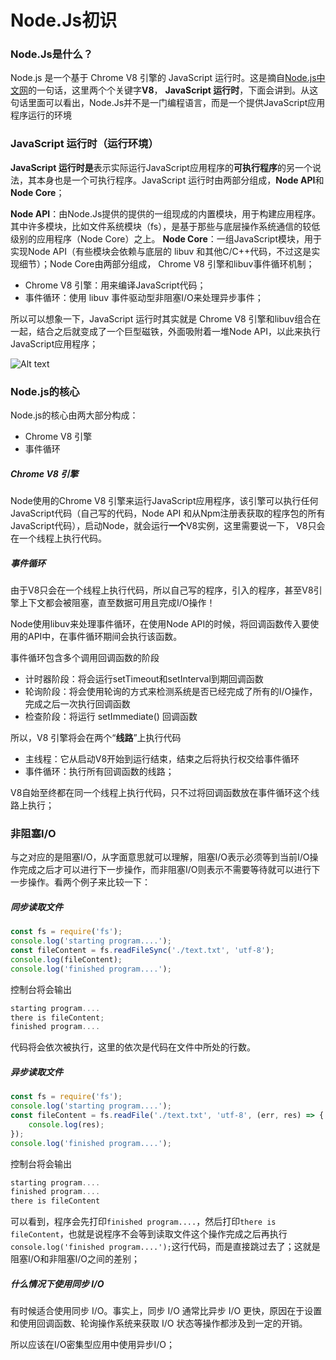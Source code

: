 
# Node.Js初识

### Node.Js是什么？
Node.js 是一个基于 Chrome V8 引擎的 JavaScript 运行时。这是摘自[Node.js中文网](http://nodejs.cn/)的一句话，这里两个个关键字**V8**， **JavaScript 运行时**，下面会讲到。从这句话里面可以看出，Node.Js并不是一门编程语言，而是一个提供JavaScript应用程序运行的环境

###  JavaScript 运行时（运行环境）
 **JavaScript 运行时是**表示实际运行JavaScript应用程序的**可执行程序**的另一个说法，其本身也是一个可执行程序。JavaScript 运行时由两部分组成，**Node API**和**Node Core**；
 
**Node API**：由Node.Js提供的提供的一组现成的内置模块，用于构建应用程序。其中许多模块，比如文件系统模块（fs），是基于那些与底层操作系统通信的较低级别的应用程序（Node Core）之上。
**Node Core**：一组JavaScript模块，用于实现Node API（有些模块会依赖与底层的 libuv 和其他C/C++代码，不过这是实现细节）；Node Core由两部分组成， Chrome V8 引擎和libuv事件循环机制；
*  Chrome V8 引擎：用来编译JavaScript代码；
*  事件循环：使用 libuv 事件驱动型非阻塞I/O来处理异步事件；

所以可以想象一下，JavaScript 运行时其实就是 Chrome V8 引擎和libuv组合在一起，结合之后就变成了一个巨型磁铁，外面吸附着一堆Node API，以此来执行JavaScript应用程序；

![Alt text](https://i.ibb.co/stVJF9g/node.png)



### Node.js的核心
 Node.js的核心由两大部分构成：
*  Chrome V8 引擎
*  事件循环

##### Chrome V8 引擎
Node使用的Chrome V8 引擎来运行JavaScript应用程序，该引擎可以执行任何JavaScript代码（自己写的代码，Node API 和从Npm注册表获取的程序包的所有JavaScript代码），启动Node，就会运行**一个**V8实例，这里需要说一下， V8只会在一个线程上执行代码。

##### 事件循环
由于V8只会在一个线程上执行代码，所以自己写的程序，引入的程序，甚至V8引擎上下文都会被阻塞，直至数据可用且完成I/O操作！

Node使用libuv来处理事件循环，在使用Node API的时候，将回调函数传入要使用的API中，在事件循环期间会执行该函数。

事件循环包含多个调用回调函数的阶段
* 计时器阶段：将会运行setTimeout和setInterval到期回调函数
* 轮询阶段：将会使用轮询的方式来检测系统是否已经完成了所有的I/O操作，完成之后一次执行回调函数
* 检查阶段：将运行 setImmediate() 回调函数

所以，V8 引擎将会在两个“**线路**”上执行代码
* 主线程：它从启动V8开始到运行结束，结束之后将执行权交给事件循环
* 事件循环：执行所有回调函数的线路；

V8自始至终都在同一个线程上执行代码，只不过将回调函数放在事件循环这个线路上执行；

### 非阻塞I/O
与之对应的是阻塞I/O，从字面意思就可以理解，阻塞I/O表示必须等到当前I/O操作完成之后才可以进行下一步操作，而非阻塞I/O则表示不需要等待就可以进行下一步操作。看两个例子来比较一下：

##### 同步读取文件


```javascript
const fs = require('fs');
console.log('starting program....');
const fileContent = fs.readFileSync('./text.txt', 'utf-8');
console.log(fileContent);
console.log('finished program....');
```

控制台将会输出


```javascript
starting program....
there is fileContent;
finished program....
```

代码将会依次被执行，这里的依次是代码在文件中所处的行数。

##### 异步读取文件

```javascript
const fs = require('fs');
console.log('starting program....');
const fileContent = fs.readFile('./text.txt', 'utf-8', (err, res) => {
	console.log(res);
});
console.log('finished program....');
```

控制台将会输出

```javascript
starting program....
finished program....
there is fileContent
```

可以看到，程序会先打印`finished program....`，然后打印`there is fileContent`，也就是说程序不会等到读取文件这个操作完成之后再执行`console.log('finished program....');`这行代码，而是直接跳过去了；这就是阻塞I/O和非阻塞I/O之间的差别；

##### 什么情况下使用同步 I/O
有时候适合使用同步 I/O。事实上，同步 I/O 通常比异步 I/O 更快，原因在于设置和使用回调函数、轮询操作系统来获取 I/O 状态等操作都涉及到一定的开销。

所以应该在I/O密集型应用中使用异步I/O；


